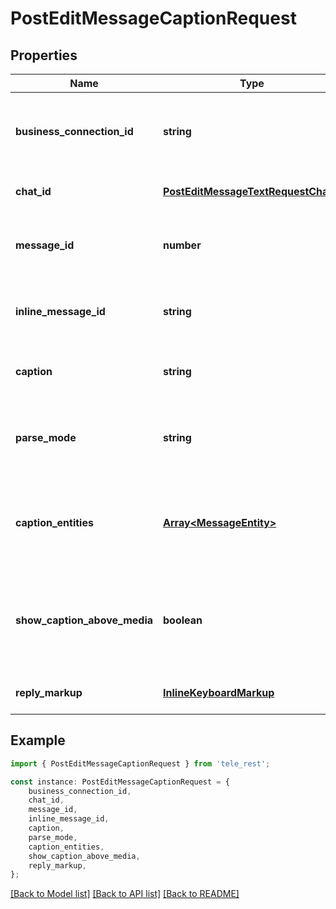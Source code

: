 # PostEditMessageCaptionRequest


## Properties

Name | Type | Description | Notes
------------ | ------------- | ------------- | -------------
**business_connection_id** | **string** | Unique identifier of the business connection on behalf of which the message to be edited was sent | [optional] [default to undefined]
**chat_id** | [**PostEditMessageTextRequestChatId**](PostEditMessageTextRequestChatId.md) |  | [optional] [default to undefined]
**message_id** | **number** | Required if *inline\\_message\\_id* is not specified. Identifier of the message to edit | [optional] [default to undefined]
**inline_message_id** | **string** | Required if *chat\\_id* and *message\\_id* are not specified. Identifier of the inline message | [optional] [default to undefined]
**caption** | **string** | New caption of the message, 0-1024 characters after entities parsing | [optional] [default to undefined]
**parse_mode** | **string** | Mode for parsing entities in the message caption. See [formatting options](https://core.telegram.org/bots/api/#formatting-options) for more details. | [optional] [default to undefined]
**caption_entities** | [**Array&lt;MessageEntity&gt;**](MessageEntity.md) | A JSON-serialized list of special entities that appear in the caption, which can be specified instead of *parse\\_mode* | [optional] [default to undefined]
**show_caption_above_media** | **boolean** | Pass *True*, if the caption must be shown above the message media. Supported only for animation, photo and video messages. | [optional] [default to undefined]
**reply_markup** | [**InlineKeyboardMarkup**](InlineKeyboardMarkup.md) |  | [optional] [default to undefined]

## Example

```typescript
import { PostEditMessageCaptionRequest } from 'tele_rest';

const instance: PostEditMessageCaptionRequest = {
    business_connection_id,
    chat_id,
    message_id,
    inline_message_id,
    caption,
    parse_mode,
    caption_entities,
    show_caption_above_media,
    reply_markup,
};
```

[[Back to Model list]](../README.md#documentation-for-models) [[Back to API list]](../README.md#documentation-for-api-endpoints) [[Back to README]](../README.md)
